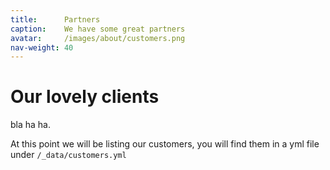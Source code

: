 ```yaml
---
title:      Partners
caption:    We have some great partners
avatar:     /images/about/customers.png
nav-weight: 40
---
```


# Our lovely clients

bla ha ha.

At this point we will be listing our customers, you will find them in a yml file under `/_data/customers.yml`
